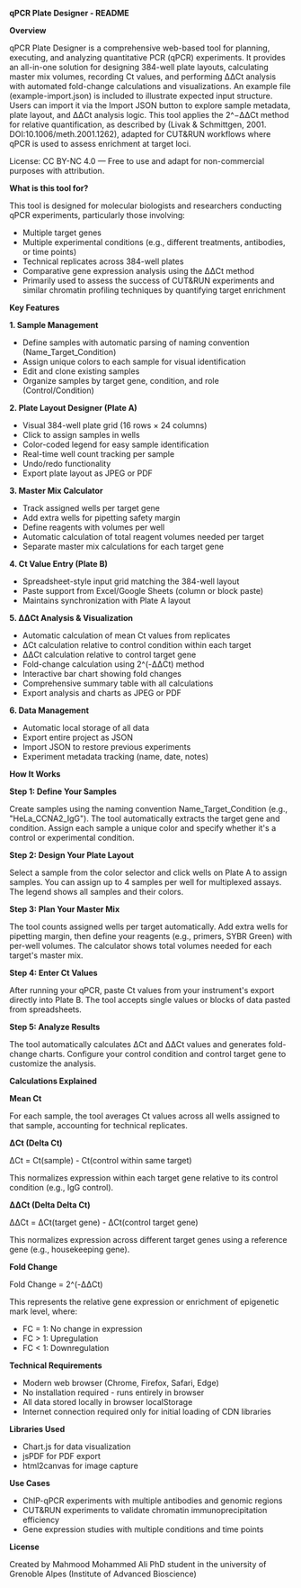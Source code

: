 **qPCR Plate Designer - README**

**Overview**

qPCR Plate Designer is a comprehensive web-based tool for planning, executing, and analyzing quantitative PCR (qPCR) experiments. It provides an all-in-one solution for designing 384-well plate layouts, calculating master mix volumes, recording Ct values, and performing ΔΔCt analysis with automated fold-change calculations and visualizations.
An example file (example-import.json) is included to illustrate expected input structure. Users can import it via the Import JSON button to explore sample metadata, plate layout, and ΔΔCt analysis logic.
This tool applies the 2^−ΔΔCt method for relative quantification, as described by (Livak & Schmittgen, 2001. DOI:10.1006/meth.2001.1262), adapted for CUT&RUN workflows where qPCR is used to assess enrichment at target loci.


License: CC BY-NC 4.0 — Free to use and adapt for non-commercial purposes with attribution.

**What is this tool for?**

This tool is designed for molecular biologists and researchers conducting qPCR experiments, particularly those involving:

- Multiple target genes
- Multiple experimental conditions (e.g., different treatments, antibodies, or time points)
- Technical replicates across 384-well plates
- Comparative gene expression analysis using the ΔΔCt method
- Primarily used to assess the success of CUT&RUN experiments and similar chromatin profiling techniques by quantifying target enrichment

**Key Features**

**1. Sample Management**

- Define samples with automatic parsing of naming convention (Name_Target_Condition)
- Assign unique colors to each sample for visual identification
- Edit and clone existing samples
- Organize samples by target gene, condition, and role (Control/Condition)

**2. Plate Layout Designer (Plate A)**

- Visual 384-well plate grid (16 rows × 24 columns)
- Click to assign samples in wells
- Color-coded legend for easy sample identification
- Real-time well count tracking per sample
- Undo/redo functionality
- Export plate layout as JPEG or PDF

**3. Master Mix Calculator**

- Track assigned wells per target gene
- Add extra wells for pipetting safety margin
- Define reagents with volumes per well
- Automatic calculation of total reagent volumes needed per target
- Separate master mix calculations for each target gene

**4. Ct Value Entry (Plate B)**

- Spreadsheet-style input grid matching the 384-well layout
- Paste support from Excel/Google Sheets (column or block paste)
- Maintains synchronization with Plate A layout

**5. ΔΔCt Analysis & Visualization**

- Automatic calculation of mean Ct values from replicates
- ΔCt calculation relative to control condition within each target
- ΔΔCt calculation relative to control target gene
- Fold-change calculation using 2^(-ΔΔCt) method
- Interactive bar chart showing fold changes
- Comprehensive summary table with all calculations
- Export analysis and charts as JPEG or PDF

**6. Data Management**

- Automatic local storage of all data
- Export entire project as JSON
- Import JSON to restore previous experiments
- Experiment metadata tracking (name, date, notes)

**How It Works**

**Step 1: Define Your Samples**

Create samples using the naming convention Name_Target_Condition (e.g., "HeLa_CCNA2_IgG"). The tool automatically extracts the target gene and condition. Assign each sample a unique color and specify whether it's a control or experimental condition.

**Step 2: Design Your Plate Layout**

Select a sample from the color selector and click wells on Plate A to assign samples. You can assign up to 4 samples per well for multiplexed assays. The legend shows all samples and their colors.

**Step 3: Plan Your Master Mix**

The tool counts assigned wells per target automatically. Add extra wells for pipetting margin, then define your reagents (e.g., primers, SYBR Green) with per-well volumes. The calculator shows total volumes needed for each target's master mix.

**Step 4: Enter Ct Values**

After running your qPCR, paste Ct values from your instrument's export directly into Plate B. The tool accepts single values or blocks of data pasted from spreadsheets.

**Step 5: Analyze Results**

The tool automatically calculates ΔCt and ΔΔCt values and generates fold-change charts. Configure your control condition and control target gene to customize the analysis.

**Calculations Explained**

**Mean Ct**

For each sample, the tool averages Ct values across all wells assigned to that sample, accounting for technical replicates.

**ΔCt (Delta Ct)**

ΔCt = Ct(sample) - Ct(control within same target)

This normalizes expression within each target gene relative to its control condition (e.g., IgG control).

**ΔΔCt (Delta Delta Ct)**

ΔΔCt = ΔCt(target gene) - ΔCt(control target gene)

This normalizes expression across different target genes using a reference gene (e.g., housekeeping gene).

**Fold Change**

Fold Change = 2^(-ΔΔCt)

This represents the relative gene expression or enrichment of epigenetic mark level, where:

- FC = 1: No change in expression
- FC > 1: Upregulation
- FC < 1: Downregulation

**Technical Requirements**

- Modern web browser (Chrome, Firefox, Safari, Edge)
- No installation required - runs entirely in browser
- All data stored locally in browser localStorage
- Internet connection required only for initial loading of CDN libraries

**Libraries Used**

- Chart.js for data visualization
- jsPDF for PDF export
- html2canvas for image capture

**Use Cases**

- ChIP-qPCR experiments with multiple antibodies and genomic regions
- CUT&RUN experiments to validate chromatin immunoprecipitation efficiency
- Gene expression studies with multiple conditions and time points

**License**

Created by Mahmood Mohammed Ali PhD student in the university of Grenoble Alpes (Institute of Advanced Bioscience)

